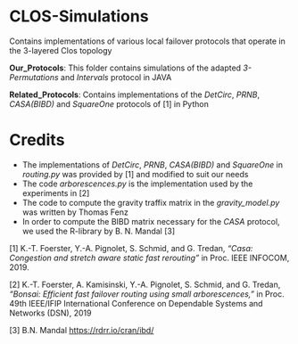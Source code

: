 # CLOS-Simulations

Contains implementations of various local failover protocols that operate in the 3-layered Clos topology

**Our_Protocols**: This folder contains simulations of the adapted *3-Permutations* and *Intervals* protocol in JAVA

**Related_Protocols**: Contains implementations of the *DetCirc*, *PRNB*, *CASA(BIBD)* and *SquareOne* protocols of [1] in Python

# Credits
- The implementations of *DetCirc*, *PRNB*, *CASA(BIBD)* and *SquareOne* in *routing.py* was provided by [1] and modified to suit our needs
- The code *arborescences.py* is the implementation used by the experiments in [2]
- The code to compute the gravity traffix matrix in the *gravity_model.py* was written by Thomas Fenz
- In order to compute the BIBD matrix necessary for the *CASA* protocol, we used the R-library by B. N. Mandal [3]

[1] K.-T. Foerster, Y.-A. Pignolet, S. Schmid, and G. Tredan, *“Casa: Congestion and stretch aware static fast rerouting”* in Proc. IEEE INFOCOM,
2019.

[2] K.-T. Foerster, A. Kamisinski, Y.-A. Pignolet, S. Schmid, and G. Tredan, *“Bonsai: Efficient fast failover routing using small arborescences,”* in Proc. 49th IEEE/IFIP International Conference on Dependable Systems and Networks (DSN), 2019

[3] B.N. Mandal https://rdrr.io/cran/ibd/
